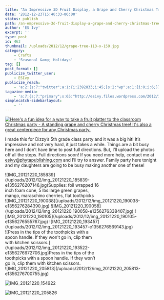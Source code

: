 ```yaml
---
title: "An Impressive 3D Fruit Display, a Grape and Cherry Christmas Tree"
date: '2012-12-23T15:40:33-06:00'
status: publish
path: /an-empressive-3d-fruit-display-a-grape-and-cherry-christmas-tree
author: 'ES Ivy'
excerpt: ''
type: post
id: 463
thumbnail: /uploads/2012/12/grape-tree-113-x-150.jpg
category:
    - Crafts
    - 'Seasonal &amp; Holidays'
tag: []
post_format: []
publicize_twitter_user:
    - ESIvy
publicize_reach:
    - 'a:2:{s:7:"twitter";a:1:{i:2392833;i:45;}s:2:"wp";a:1:{i:0;i:6;}}'
tagazine-media:
    - 'a:7:{s:7:"primary";s:65:"http://esivy.files.wordpress.com/2012/12/grape-tree-400-x-533.jpg";s:6:"images";a:10:{s:65:"http://esivy.files.wordpress.com/2012/12/grape-tree-400-x-533.jpg";a:6:{s:8:"file_url";s:65:"http://esivy.files.wordpress.com/2012/12/grape-tree-400-x-533.jpg";s:5:"width";i:400;s:6:"height";i:533;s:4:"type";s:5:"image";s:4:"area";i:213200;s:9:"file_path";b:0;}s:79:"http://esivy.files.wordpress.com/2012/12/img_20121220_185839-e1356276207146.jpg";a:6:{s:8:"file_url";s:79:"http://esivy.files.wordpress.com/2012/12/img_20121220_185839-e1356276207146.jpg";s:5:"width";i:300;s:6:"height";i:400;s:4:"type";s:5:"image";s:4:"area";i:120000;s:9:"file_path";b:0;}s:79:"http://esivy.files.wordpress.com/2012/12/img_20121220_193522-e1356276672706.jpg";a:6:{s:8:"file_url";s:79:"http://esivy.files.wordpress.com/2012/12/img_20121220_193522-e1356276672706.jpg";s:5:"width";i:300;s:6:"height";i:400;s:4:"type";s:5:"image";s:4:"area";i:120000;s:9:"file_path";b:0;}s:79:"http://esivy.files.wordpress.com/2012/12/img_20121220_190038-e1356276284390.jpg";a:6:{s:8:"file_url";s:79:"http://esivy.files.wordpress.com/2012/12/img_20121220_190038-e1356276284390.jpg";s:5:"width";i:300;s:6:"height";i:400;s:4:"type";s:5:"image";s:4:"area";i:120000;s:9:"file_path";b:0;}s:79:"http://esivy.files.wordpress.com/2012/12/img_20121220_190058-e1356276338407.jpg";a:6:{s:8:"file_url";s:79:"http://esivy.files.wordpress.com/2012/12/img_20121220_190058-e1356276338407.jpg";s:5:"width";i:300;s:6:"height";i:400;s:4:"type";s:5:"image";s:4:"area";i:120000;s:9:"file_path";b:0;}s:79:"http://esivy.files.wordpress.com/2012/12/img_20121220_190105-e1356276555767.jpg";a:6:{s:8:"file_url";s:79:"http://esivy.files.wordpress.com/2012/12/img_20121220_190105-e1356276555767.jpg";s:5:"width";i:300;s:6:"height";i:400;s:4:"type";s:5:"image";s:4:"area";i:120000;s:9:"file_path";b:0;}s:79:"http://esivy.files.wordpress.com/2012/12/img_20121220_193457-e1356276569143.jpg";a:6:{s:8:"file_url";s:79:"http://esivy.files.wordpress.com/2012/12/img_20121220_193457-e1356276569143.jpg";s:5:"width";i:300;s:6:"height";i:400;s:4:"type";s:5:"image";s:4:"area";i:120000;s:9:"file_path";b:0;}s:79:"http://esivy.files.wordpress.com/2012/12/img_20121220_205813-e1356276700755.jpg";a:6:{s:8:"file_url";s:79:"http://esivy.files.wordpress.com/2012/12/img_20121220_205813-e1356276700755.jpg";s:5:"width";i:300;s:6:"height";i:400;s:4:"type";s:5:"image";s:4:"area";i:120000;s:9:"file_path";b:0;}s:64:"http://esivy.files.wordpress.com/2012/12/img_20121220_154922.jpg";a:6:{s:8:"file_url";s:64:"http://esivy.files.wordpress.com/2012/12/img_20121220_154922.jpg";s:5:"width";i:400;s:6:"height";i:300;s:4:"type";s:5:"image";s:4:"area";i:120000;s:9:"file_path";b:0;}s:79:"http://esivy.files.wordpress.com/2012/12/img_20121220_205826-e1356276258562.jpg";a:6:{s:8:"file_url";s:79:"http://esivy.files.wordpress.com/2012/12/img_20121220_205826-e1356276258562.jpg";s:5:"width";i:300;s:6:"height";i:400;s:4:"type";s:5:"image";s:4:"area";i:120000;s:9:"file_path";b:0;}}s:6:"videos";a:0:{}s:11:"image_count";i:10;s:6:"author";s:8:"37195739";s:7:"blog_id";s:8:"40536089";s:9:"mod_stamp";s:19:"2012-12-23 15:41:49";}'
simplecatch-sidebarlayout:
    - ''
---
```

[![Here's a fun idea for a way to take a fruit platter to the classroom Christmas party -  A standing grape and cherry Christmas tree! It's also a great centerpiece for any Christmas party.](/uploads/2012/12/grapetree499x899.jpg)](http://192.168.1.34:4945/wp-conte/uploads/2012/12/grapetree499x899.jpg)

I made this for Dizzy’s 5th grade class party and it was a big hit! It’s impressive and not very hard, it just takes a while. Things are a bit busy here and I don’t have time to post full directions. But, I’ll upload the photos off all the steps. Full directions soon! If you need more help, contact me at esivy@phytapublishing.com and I’ll try to answer. Family party here tonight and my daughters are going to be busy making another one of these!

<div class="wp-caption aligncenter" id="attachment_470" style="width: 310px">![IMG_20121220_185839](/uploads/2012/12/img_20121220_185839-e1356276207146.jpg)Supplies: foil wrapped 16 inch foam cone, 5 lbs large green grapes, mango, maraschino cherries, flat toothpicks

</div>![IMG_20121220_190038](/uploads/2012/12/img_20121220_190038-e1356276284390.jpg) ![IMG_20121220_190058](/uploads/2012/12/img_20121220_190058-e1356276338407.jpg) ![IMG_20121220_190105](/uploads/2012/12/img_20121220_190105-e1356276555767.jpg) ![IMG_20121220_193457](/uploads/2012/12/img_20121220_193457-e1356276569143.jpg)

<div class="wp-caption aligncenter" id="attachment_478" style="width: 310px">![Press in the tips of the toothpicks with a spoon handle. If they won't go in, clip them with kitchen scissors.](/uploads/2012/12/img_20121220_193522-e1356276672706.jpg)Press in the tips of the toothpicks with a spoon handle. If they won’t go in, clip them with kitchen scissors.

</div>![IMG_20121220_205813](/uploads/2012/12/img_20121220_205813-e1356276700755.jpg)

![IMG_20121220_154922](/uploads/2012/12/img_20121220_154922.jpg)

![IMG_20121220_205826](/uploads/2012/12/img_20121220_205826-e1356276258562.jpg)
